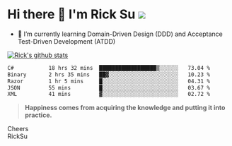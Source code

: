 # Hi there 👋 I'm Rick Su ![](https://komarev.com/ghpvc/?username=ricksu978)
<!--
**ricksu978/ricksu978** is a ✨ _special_ ✨ repository because its `README.md` (this file) appears on your GitHub profile.

Here are some ideas to get you started:

- 🔭 I’m currently working on ...
-->
- 🌱 I’m currently learning Domain-Driven Design (DDD) and Acceptance Test-Driven Development (ATDD)
<!--
- 👯 I’m looking to collaborate on ...
- 🤔 I’m looking for help with ...
- 💬 Ask me about ...
- 📫 How to reach me: ...
- 😄 Pronouns: ...
- ⚡ Fun fact: ...
-->
[![Rick's github stats](https://github-readme-stats.vercel.app/api?username=ricksu978&theme=dark)](https://github.com/ricksu978/ricksu978)

<!--START_SECTION:waka-->

```txt
C#           18 hrs 32 mins  ██████████████████▒░░░░░░   73.04 %
Binary       2 hrs 35 mins   ██▓░░░░░░░░░░░░░░░░░░░░░░   10.23 %
Razor        1 hr 5 mins     █░░░░░░░░░░░░░░░░░░░░░░░░   04.31 %
JSON         55 mins         █░░░░░░░░░░░░░░░░░░░░░░░░   03.67 %
XML          41 mins         ▓░░░░░░░░░░░░░░░░░░░░░░░░   02.72 %
```

<!--END_SECTION:waka-->

> **Happiness comes from acquiring the knowledge and putting it into practice.**

Cheers  
RickSu 
